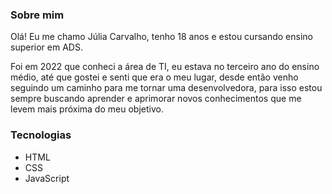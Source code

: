 ### Sobre mim
Olá! Eu me chamo Júlia Carvalho, tenho 18 anos e estou cursando ensino superior em ADS. 

Foi em 2022 que conheci a área de TI, eu estava no terceiro ano do ensino médio, até que gostei e senti que era o meu lugar, desde então venho seguindo um caminho para me tornar uma desenvolvedora, para isso estou sempre buscando aprender e aprimorar novos conhecimentos que me levem mais próxima do meu objetivo.

### Tecnologias
- HTML
- CSS
- JavaScript
 
